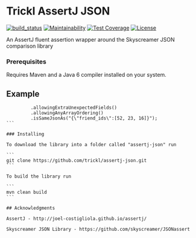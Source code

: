 # Trickl AssertJ JSON

[![build_status](https://travis-ci.com/trickl/assertj-json.svg?branch=master)](https://travis-ci.com/trickl/assertj-json)
[![Maintainability](https://api.codeclimate.com/v1/badges/1f66926c8f391be20ad4/maintainability)](https://codeclimate.com/github/trickl/assertj-json/maintainability)
[![Test Coverage](https://api.codeclimate.com/v1/badges/1f66926c8f391be20ad4/test_coverage)](https://codeclimate.com/github/trickl/assertj-json/test_coverage)
[![License](https://img.shields.io/badge/License-Apache%202.0-blue.svg)](https://opensource.org/licenses/Apache-2.0)

An AssertJ fluent assertion wrapper around the Skyscreamer JSON comparison library

### Prerequisites

Requires Maven and a Java 6 compiler installed on your system.

## Example

````assertThat(json("{\"age\":43, \"friend_ids\":[16, 23, 52]}"))
         .allowingExtraUnexpectedFields()
         .allowingAnyArrayOrdering()
         .isSameJsonAs("{\"friend_ids\":[52, 23, 16]}");
```

### Installing

To download the library into a folder called "assertj-json" run

```
git clone https://github.com/trickl/assertj-json.git
```

To build the library run

```
mvn clean build
```

## Acknowledgments

AssertJ - http://joel-costigliola.github.io/assertj/

Skyscreamer JSON Library - https://github.com/skyscreamer/JSONassert
